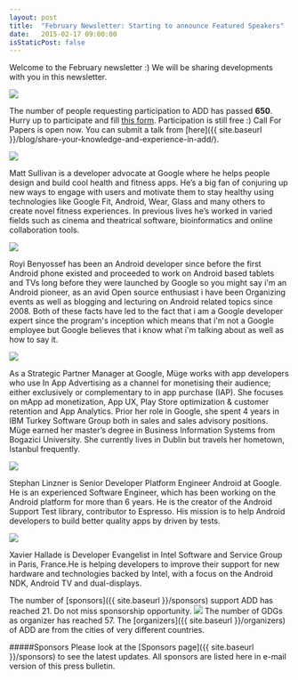 ```yaml
---
layout: post
title:  "February Newsletter: Starting to announce Featured Speakers"
date:   2015-02-17 09:00:00
isStaticPost: false
---
```


Welcome to the February newsletter :) We will be sharing developments with you in this newsletter.

<img class="img-responsive" src="{{ site.baseurl }}/img/posts/02_statistics.png"/>

The number of people requesting participation to ADD has passed **650**. Hurry up to participate and fill [this form](http://www.eventbrite.com/e/android-developer-days-2015-registration-14846274607). Participation is still free :) Call For Papers is open now. You can submit a talk from [here]({{ site.baseurl }}/blog/share-your-knowledge-and-experience-in-add/).

<div class="row speaker-row">
	<div class="col-md-3">
		<img class="img-responsive img-circle" src="{{ site.baseurl }}/img/people/matt-sullivan.jpg"/>	
	</div>
	<p class="col-md-9">
	Matt Sullivan is a developer advocate at Google where he helps people design and build cool health and fitness apps. He’s a big fan of conjuring up new ways to engage with users and motivate them to stay healthy using technologies like Google Fit, Android, Wear, Glass and many others to create novel fitness experiences. In previous lives he’s worked in varied fields such as cinema and theatrical software, bioinformatics and online collaboration tools.	
	</p>
</div>
<div class="row speaker-row">
	<div class="col-md-3">
		<img class="img-responsive img-circle" src="{{ site.baseurl }}/img/people/royi-benyossef.jpg"/>	
	</div>
	<p class="col-md-9">
	Royi Benyossef has been an Android developer since before the first Android phone existed and proceeded to work on Android based tablets and TVs long before they were launched by Google so you might say i'm an Android pioneer, as an avid Open source enthusiast i have been Organizing events as well as blogging and lecturing on Android related topics since 2008. Both of these facts have led to the fact that i am a Google developer expert since the program's inception which means that i'm not a Google employee but Google believes that i know what i'm talking about as well as how to say it.
	</p>	
</div>
<div class="row speaker-row">
	<div class="col-md-3">
		<img class="img-responsive img-circle" src="{{ site.baseurl }}/img/people/muge-yilmaz.jpg"/>	
	</div>
	<p class="col-md-9">
	As a Strategic Partner Manager at Google, Müge works with app developers who use In App Advertising as a channel for monetising their audience; either exclusively or complementary to in app purchase (IAP). She focuses on mApp ad monetization, App UX, Play Store optimization & customer retention and App Analytics. Prior her role in Google, she spent 4 years in IBM Turkey Software Group both in sales and sales advisory positions. Müge earned her master’s degree in Business Information Systems from Bogazici University. She currently lives in Dublin but travels her hometown, Istanbul frequently.
	</p>	
</div>
<div class="row speaker-row">
	<div class="col-md-3">
		<img class="img-responsive img-circle" src="{{ site.baseurl }}/img/people/stephan-linzner.jpg"/>	
	</div>
	<p class="col-md-9">
	Stephan Linzner is Senior Developer Platform Engineer Android at Google. He is an experienced Software Engineer, which has been working on the Android platform for more than 6 years. He is the creator of the Android Support Test library, contributor to Espresso. His mission is to help Android developers to build better quality apps by driven by tests.
	</p>	
</div>
<div class="row speaker-row">
	<div class="col-md-3">
		<img class="img-responsive img-circle" src="{{ site.baseurl }}/img/people/xavier-hallade.jpg"/>	
	</div>
	<p class="col-md-9">
	Xavier Hallade is Developer Evangelist in Intel Software and Service Group in Paris, France.He is helping developers to improve their support for new hardware and technologies backed by Intel, with a focus on the Android NDK, Android TV and dual-displays.
	</p>	
</div>

The number of [sponsors]({{ site.baseurl }}/sponsors) support ADD has reached 21. Do not miss sponsorship opportunity.
<img class="img-responsive" src="{{ site.baseurl }}/img/posts/gdg_57.png"/>	
The number of GDGs as organizer has reached 57. The [organizers]({{ site.baseurl }}/organizers) of ADD are from the cities of very different countries.

#####Sponsors
Please look at the [Sponsors page]({{ site.baseurl }}/sponsors) to see the latest updates. All sponsors are listed here in e-mail version of this press bulletin.